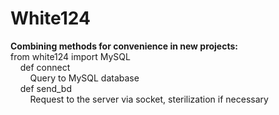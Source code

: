 # White124
**Combining methods for convenience in new projects:**  
from white124 import MySQL  
&nbsp;&nbsp;&nbsp;&nbsp;def connect  
&nbsp;&nbsp;&nbsp;&nbsp;&nbsp;&nbsp;&nbsp;&nbsp;Query to MySQL database  
&nbsp;&nbsp;&nbsp;&nbsp;def send_bd  
&nbsp;&nbsp;&nbsp;&nbsp;&nbsp;&nbsp;&nbsp;&nbsp;Request to the server via socket, sterilization if necessary